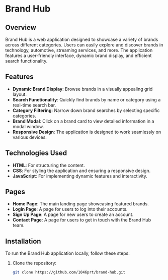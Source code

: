 # Brand Hub

## Overview
Brand Hub is a web application designed to showcase a variety of brands across different categories. Users can easily explore and discover brands in technology, automotive, streaming services, and more. The application features a user-friendly interface, dynamic brand display, and efficient search functionality.

## Features
- **Dynamic Brand Display**: Browse brands in a visually appealing grid layout.
- **Search Functionality**: Quickly find brands by name or category using a real-time search bar.
- **Category Filtering**: Narrow down brand searches by selecting specific categories.
- **Brand Modal**: Click on a brand card to view detailed information in a modal window.
- **Responsive Design**: The application is designed to work seamlessly on various devices.

## Technologies Used
- **HTML**: For structuring the content.
- **CSS**: For styling the application and ensuring a responsive design.
- **JavaScript**: For implementing dynamic features and interactivity.

## Pages
- **Home Page**: The main landing page showcasing featured brands.
- **Login Page**: A page for users to log into their accounts.
- **Sign Up Page**: A page for new users to create an account.
- **Contact Page**: A page for users to get in touch with the Brand Hub team.

## Installation
To run the Brand Hub application locally, follow these steps:

1. Clone the repository:
   ```bash
   git clone https://github.com/1046prt/brand-hub.git
